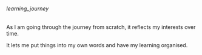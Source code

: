 ######  learning_journey
As I am going through the journey from scratch, it reflects my interests over time.

It lets me put things into my own words and have my learning organised.
